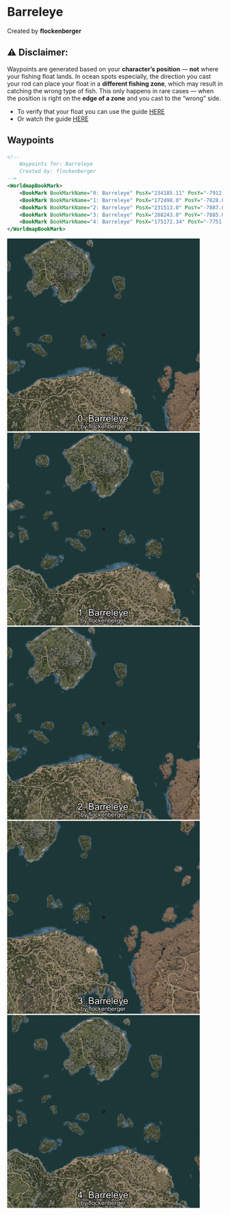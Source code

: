 # Barreleye
Created by **flockenberger**

## ⚠️ Disclaimer:
Waypoints are generated based on your __**character’s position**__ — __not__ where your fishing float lands.
In ocean spots especially, the direction you cast your rod can place your float in a **different fishing zone**, which may result in catching the wrong type of fish.
This only happens in rare cases — when the position is right on the **edge of a zone** and you cast to the “wrong” side.

- To verify that your float you can use the guide [HERE](https://flockenberger.github.io/bdo-fish-position/)
- Or watch the guide [HERE](https://youtu.be/t-VXcRoNojk)

## Waypoints
```xml
<!--
    Waypoints for: Barreleye
    Created by: flockenberger
-->
<WorldmapBookMark>
    <BookMark BookMarkName="0: Barreleye" PosX="234185.11" PosY="-7912.079" PosZ="215871.36" />
    <BookMark BookMarkName="1: Barreleye" PosX="172498.0" PosY="-7828.0" PosZ="216881.0" />
    <BookMark BookMarkName="2: Barreleye" PosX="231513.0" PosY="-7887.0" PosZ="213691.0" />
    <BookMark BookMarkName="3: Barreleye" PosX="288243.0" PosY="-7885.0" PosZ="179168.0" />
    <BookMark BookMarkName="4: Barreleye" PosX="175172.34" PosY="-7751.438" PosZ="219129.42" />
</WorldmapBookMark>
```

<img src="./Barreleye_0_Preview.webp" width="450"/> <img src="./Barreleye_1_Preview.webp" width="450"/> <img src="./Barreleye_2_Preview.webp" width="450"/> <img src="./Barreleye_3_Preview.webp" width="450"/> <img src="./Barreleye_4_Preview.webp" width="450"/> 